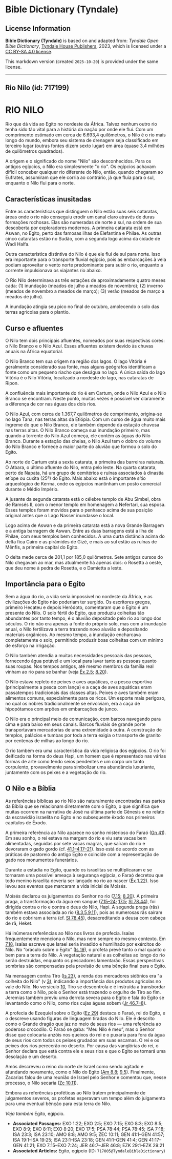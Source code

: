 # Bible Dictionary (Tyndale)

## License Information

**Bible Dictionary (Tyndale)** is based on and adapted from: _Tyndale Open Bible Dictionary_, [Tyndale House Publishers](https://tyndaleopenresources.com/), 2023, which is licensed under a [CC BY-SA 4.0 license](https://creativecommons.org/licenses/by-sa/4.0/legalcode.en).

This markdown version (created `2025-10-20`) is provided under the same license.



--------------------------------

## Rio Nilo (id: 717199)

RIO NILO
========

Rio que dá vida ao Egito no nordeste da África. Talvez nenhum outro rio tenha sido tão vital para a história da nação por onde ele flui. Com um comprimento estimado em cerca de 6\.693,4 quilômetros, o Nilo é o rio mais longo do mundo, embora seu sistema de drenagem seja classificado em terceiro lugar (outras fontes dizem sexto lugar) em área (quase 3,4 milhões de quilômetros quadrados).

A origem e o significado do nome "Nilo" são desconhecidos. Para os antigos egípcios, o Nilo era simplesmente "o rio". Os egípcios achavam difícil conceber qualquer rio diferente do Nilo, então, quando chegaram ao Eufrates, assumiram que ele corria ao contrário, já que fluía para o sul, enquanto o Nilo flui para o norte.

Características inusitadas
--------------------------

Entre as características que distinguem o Nilo estão suas seis cataratas, áreas onde o rio não conseguiu erodir um canal claro através de duras formações rochosas. Elas são numeradas de norte a sul, na ordem de sua descoberta por exploradores modernos. A primeira catarata está em Aswan, no Egito, perto das famosas ilhas de Elefantina e Philae. As outras cinco cataratas estão no Sudão, com a segunda logo acima da cidade de Wadi Halfa.

Outra característica distintiva do Nilo é que ele flui de sul para norte. Isso era importante para o transporte fluvial egípcio, pois as embarcações à vela podiam aproveitar o vento norte predominante para subir o rio, enquanto a corrente impulsionava os viajantes rio abaixo.

O Rio Nilo determinava as três estações de aproximadamente quatro meses cada: (1\) inundação (meados de julho a meados de novembro); (2\) inverno (meados de novembro a meados de março); (3\) verão (meados de março a meados de julho).

A inundação atingia seu pico no final de outubro, amolecendo o solo das terras agrícolas para o plantio.

Curso e afluentes
-----------------

O Nilo tem dois principais afluentes, nomeados por suas respectivas cores: o Nilo Branco e o Nilo Azul. Esses afluentes existem devido às chuvas anuais na África equatorial.

O Nilo Branco tem sua origem na região dos lagos. O lago Vitória é geralmente considerado sua fonte, mas alguns geógrafos identificam a fonte como um pequeno riacho que deságua no lago. A única saída do lago Vitória é o Nilo Vitória, localizado a nordeste do lago, nas cataratas de Ripon.

A confluência mais importante do rio é em Cartum, onde o Nilo Azul e o Nilo Branco se encontram. Neste ponto, muitas vezes é possível ver claramente a diferença de cor nas águas dos dois rios.

O Nilo Azul, com cerca de 1\.367,7 quilômetros de comprimento, origina\-se no lago Tana, nas terras altas da Etiópia. Com um curso de água muito mais íngreme do que o Nilo Branco, ele também depende da estação chuvosa nas terras altas. O Nilo Branco começa sua inundação primeiro, mas quando a torrente do Nilo Azul começa, ele contém as águas do Nilo Branco. Durante a estação das cheias, o Nilo Azul tem o dobro do volume do Nilo Branco e fornece a maior parte do aluvião que formou o solo do Egito.

Ao norte de Cartum está a sexta catarata, a primeira das barreiras naturais. O Atbara, o último afluente do Nilo, entra pelo leste. Na quarta catarata, perto de Napata, há um grupo de cemitérios e ruínas associados à dinastia etíope ou cuxita (25ª) do Egito. Mais abaixo está o importante sítio arqueológico de Kerma, onde os egípcios mantinham um posto comercial durante o Médio Império.

A jusante da segunda catarata está o célebre templo de Abu Simbel, obra de Ramsés II, com o menor templo em homenagem a Nefertari, sua esposa. Esses templos foram movidos para o penhasco acima de sua posição original antes que o Lago Nasser inundasse o local.

Logo acima de Aswan e da primeira catarata está a nova Grande Barragem e a antiga barragem de Aswan. Entre as duas barragens está a ilha de Philae, com seus templos bem conhecidos. A uma curta distância acima do delta fica Cairo e as pirâmides de Gizé, e mais ao sul estão as ruínas de Mênfis, a primeira capital do Egito.

O delta mede cerca de 201,1 por 185,0 quilômetros. Sete antigos cursos do Nilo chegavam ao mar, mas atualmente há apenas dois: o Rosetta a oeste, que deu nome à pedra de Rosetta, e o Damietta a leste.

Importância para o Egito
------------------------

Sem a água do rio, a vida seria impossível no nordeste da África, e as civilizações do Egito não poderiam ter surgido. Os escritores gregos, primeiro Hecateu e depois Heródoto, comentaram que o Egito é um presente do Nilo. O solo fértil do Egito, que produziu colheitas tão abundantes por tanto tempo, é o aluvião depositado pelo rio ao longo dos séculos. O rio não era apenas a fonte do próprio solo, mas com a inundação anual, o Nilo fertilizava a terra trazendo novo aluvião e depositando materiais orgânicos. Ao mesmo tempo, a inundação encharcava completamente o solo, permitindo produzir boas colheitas com um mínimo de esforço na irrigação.

O Nilo também atendia a muitas necessidades pessoais das pessoas, fornecendo água potável e um local para lavar tanto as pessoas quanto suas roupas. Nos tempos antigos, até mesmo membros da família real vinham ao rio para se banhar (veja [Êx 2\.5](https://ref.ly/Exod2:5); [8\.20](https://ref.ly/Exod8:20)).

O Nilo estava repleto de peixes e aves aquáticas, e a pesca esportiva (principalmente a pesca com lança) e a caça de aves aquáticas eram passatempos tradicionais das classes altas. Peixes e aves também eram alimentos comuns, especialmente para os ricos. Um esporte mais perigoso, no qual os nobres tradicionalmente se envolviam, era a caça de hipopótamos com arpões em embarcações de junco.

O Nilo era o principal meio de comunicação, com barcos navegando para cima e para baixo em seus canais. Barcos fluviais de grande porte transportavam mercadorias de uma extremidade à outra. A construção de templos, palácios e tumbas por toda a terra exigia o transporte de granito por centenas de milhas ao longo do rio.

O rio também era uma característica da vida religiosa dos egípcios. O rio foi deificado na forma do deus Hapi, um homem que é representado nas várias formas de arte como tendo seios pendentes e um corpo um tanto corpulento, provavelmente para simbolizar uma abundância luxuriante, juntamente com os peixes e a vegetação do rio.

O Nilo e a Bíblia
-----------------

As referências bíblicas ao rio Nilo são naturalmente encontradas nas partes da Bíblia que se relacionam diretamente com o Egito, o que significa que muitas ocorrem na narrativa de José na última parte de Gênesis e no relato da escravidão israelita no Egito e no subsequente êxodo nos primeiros capítulos de Êxodo.

A primeira referência ao Nilo aparece no sonho misterioso do Faraó ([Gn 41](https://ref.ly/Gen41:1-Gen41:57)). Em seu sonho, o rei estava na margem do rio e viu sete vacas bem alimentadas, seguidas por sete vacas magras, que saíram do rio e devoraram o gado gordo (cf. [41\.1–4,17–21](https://ref.ly/Gen41:1-Gen41:4,Gen41:17-Gen41:21)). Isso está de acordo com as práticas de pastoreio do antigo Egito e coincide com a representação de gado nos monumentos funerários.

Durante a estadia no Egito, quando os israelitas se multiplicaram e se tornaram uma possível ameaça à segurança egípcia, o Faraó decretou que todo menino israelita deveria ser lançado no rio ao nascer ([Êx 1\.22](https://ref.ly/Exod1:22)). Isso levou aos eventos que marcaram a vida inicial de Moisés.

Moisés declarou os julgamentos do Senhor no rio ([7\.15](https://ref.ly/Exod7:15); [8\.20](https://ref.ly/Exod8:20)). A primeira praga, a transformação da água em sangue ([7\.15–24](https://ref.ly/Exod7:15-Exod7:24); [17\.5](https://ref.ly/Exod17:5); [Sl 78\.44](https://ref.ly/Ps78:44)), foi dirigida contra o rio e contra o deus do Nilo, Hapi. A segunda praga (rãs) também estava associada ao rio ([8\.3,5,9,11](https://ref.ly/Exod8:3,Exod8:5,Exod8:9,Exod8:11)), pois as numerosas rãs saíram do rio e cobriram a terra (cf. [Sl 78\.45](https://ref.ly/Ps78:45)), desacreditando a deusa com cabeça de rã, Heket.

Há inúmeras referências ao Nilo nos livros de profecia. Isaías frequentemente menciona o Nilo, mas nem sempre no mesmo contexto. Em [7\.18](https://ref.ly/Isa7:18), Isaías escreve que Israel seria invadido e humilhado por exércitos do Nilo. No “oráculo sobre o Egito” ([Is 19](https://ref.ly/Isa19:1-Isa19:25)), o profeta prevê tanto o mal quanto o bem para a terra do Nilo. A vegetação natural e as colheitas ao longo do rio serão destruídas, enquanto os pescadores lamentarão. Essas perspectivas sombrias são compensadas pela previsão de uma bênção final para o Egito.

Na mensagem contra Tiro ([Is 23](https://ref.ly/Isa23:1-Isa23:18)), a renda dos mercadores sidônios era "a colheita do Nilo" (v [3](https://ref.ly/Isa23:3)), indicando a importância dos produtos agrícolas no vale do Nilo. No versículo [10](https://ref.ly/Isa23:10), Tiro se descontrola e é instruída a transbordar a terra como o Nilo, pois o Senhor está trazendo o orgulho de Tiro ao fim. Jeremias também previu uma derrota severa para o Egito e fala do Egito se levantando como o Nilo, como rios cujas águas sobem ([Jr 46\.7–8](https://ref.ly/Jer46:7-Jer46:8)).

A profecia de Ezequiel sobre o Egito ([Ez 29](https://ref.ly/Ezek29:1-Ezek29:21)) destaca o Faraó, rei do Egito, e o descreve usando figuras de linguagem tiradas do Nilo. Ele é descrito como o Grande dragão que jaz no meio de seus rios — uma referência ao poderoso crocodilo. O Faraó se gaba: “Meu Nilo é meu”, mas o Senhor disse que colocaria anzóis nos queixos do rei e o puxaria para fora da água de seus rios com todos os peixes grudados em suas escamas. O rei e os peixes dos rios perecerão no deserto. Por causa das vanglórias do rei, o Senhor declara que está contra ele e seus rios e que o Egito se tornará uma desolação e um deserto.

Amós descreveu o reino do norte de Israel como sendo agitado e afundando novamente, como o Nilo do Egito ([Am 8\.8](https://ref.ly/Amos8:8); [9\.5](https://ref.ly/Amos9:5)). Finalmente, Zacarias falou de uma reunião de Israel pelo Senhor e comentou que, nesse processo, o Nilo secaria ([Zc 10\.11](https://ref.ly/Zech10:11)).

Embora as referências proféticas ao Nilo tratem principalmente de julgamentos severos, os profetas esperavam um tempo além do julgamento para uma eventual bênção para esta terra do Nilo.

*Veja também* Egito, egípcio.

* **Associated Passages:** EXO 1:22; EXO 2:5; EXO 7:15; EXO 8:3; EXO 8:5; EXO 8:9; EXO 8:11; EXO 8:20; EXO 17:5; PSA 78:44; PSA 78:45; ISA 7:18; ISA 23:3; ISA 23:10; AMO 8:8; AMO 9:5; ZEC 10:11; GEN 41:1–GEN 41:57; ISA 19:1–ISA 19:25; ISA 23:1–ISA 23:18; GEN 41:1–GEN 41:4; GEN 41:17–GEN 41:21; EXO 7:15–EXO 7:24; JER 46:7–JER 46:8; EZK 29:1–EZK 29:21
* **Associated Articles:** Egito, egípcio (ID: `717005@TyndaleBibleDictionary`)

